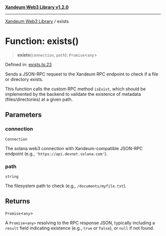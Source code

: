 [**Xandeum Web3 Library v1.2.0**](../README.md)

***

[Xandeum Web3 Library](../globals.md) / exists

# Function: exists()

> **exists**(`connection`, `path`): `Promise`\<`any`\>

Defined in: [exists.ts:23](https://github.com/Xandeum/test_web3/blob/main/src/exists.ts#L23)

Sends a JSON-RPC request to the Xandeum RPC endpoint to check if a file or directory exists.

This function calls the custom RPC method `isExist`, which should be implemented
by the backend to validate the existence of metadata (files/directories) at a given path.

## Parameters

### connection

`Connection`

The solana web3 connection with Xandeum-compatible JSON-RPC endpoint (e.g., `'https://api.devnet.solana.com'`).

### path

`string`

The filesystem path to check (e.g., `/documents/myfile.txt`).

## Returns

`Promise`\<`any`\>

A `Promise<any>` resolving to the RPC response JSON, typically including a `result` field
         indicating existence (e.g., `true` or `false`), or `null` if not found.
